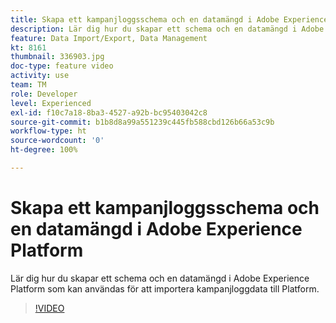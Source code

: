 ```yaml
---
title: Skapa ett kampanjloggsschema och en datamängd i Adobe Experience Platform
description: Lär dig hur du skapar ett schema och en datamängd i Adobe Experience Platform som kan användas för att importera kampanjloggdata till Platform.
feature: Data Import/Export, Data Management
kt: 8161
thumbnail: 336903.jpg
doc-type: feature video
activity: use
team: TM
role: Developer
level: Experienced
exl-id: f10c7a18-8ba3-4527-a92b-bc95403042c8
source-git-commit: b1b8d8a99a551239c445fb588cbd126b66a53c9b
workflow-type: ht
source-wordcount: '0'
ht-degree: 100%

---
```


# Skapa ett kampanjloggsschema och en datamängd i Adobe Experience Platform

Lär dig hur du skapar ett schema och en datamängd i Adobe Experience Platform som kan användas för att importera kampanjloggdata till Platform.

>[!VIDEO](https://video.tv.adobe.com/v/336903?quality=12&learn=on)

